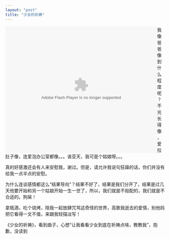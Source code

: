 ```yaml
---
layout: "post"
title: "少女的祈祷"
---
```


<embed src="http://player.youku.com/player.php/sid/XMTU1MDAyMzUwMA==/v.swf" allowFullScreen="true" quality="high" width="480" height="400" align="left" allowScriptAccess="always" type="application/x-shockwave-flash"/>
我像爸爸像到什么程度呢？不光长得像，爱拉肚子像，连爱泡办公室都像。。。诶亚天，我可是个姑娘呀。。。

真的好感激还会有人来安慰我，谢过。但是，请允许我说句狂躁的话，你们并没有给我一点半点的安慰。

为什么连谈感情都这么“结果导向”？结果不好了，结果是我们分开了，结果是过几天他要开始和另一个姑娘开始一生一世了，所以，我们就是不般配的，我们就是不合适的。狗屎！

拿瓶酒，吃个烧烤，陪我一起放肆咒骂这奇怪的世界，高歌我逝去的爱情，别他妈把它看得一文不值，来跟我轻描淡写！

《少女的祈祷》，看到曲子，心想“让我看看少女到底在祈祷点啥，教教我”，抱歉，没读到
